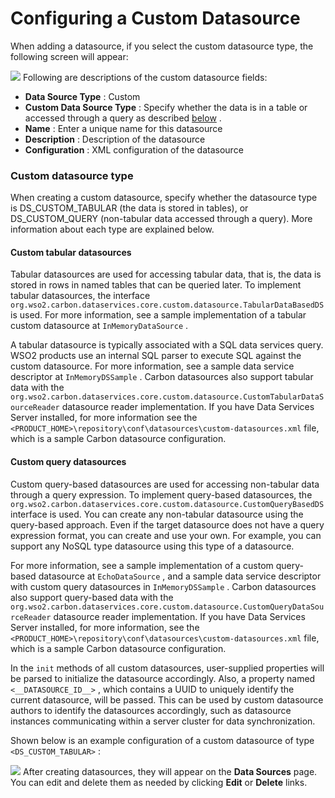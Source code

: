 # Configuring a Custom Datasource

When adding a datasource, if you select the custom datasource type, the following screen will appear:

![](attachments/43977374/44172375.png)
Following are descriptions of the custom datasource fields:

-   **Data Source Type** : Custom
-   **Custom Data Source Type** : Specify whether the data is in a table or accessed through a query as described [below](#ConfiguringaCustomDatasource-CusDSType) .
-   **Name** : Enter a unique name for this datasource
-   **Description** : Description of the datasource
-   **Configuration** : XML configuration of the datasource

### Custom datasource type

When creating a custom datasource, specify whether the datasource type is DS\_CUSTOM\_TABULAR (the data is stored in tables), or DS\_CUSTOM\_QUERY (non-tabular data accessed through a query). More information about each type are explained below.

#### Custom tabular datasources

Tabular datasources are used for accessing tabular data, that is, the data is stored in rows in named tables that can be queried later. To implement tabular datasources, the interface `org.wso2.carbon.dataservices.core.custom.datasource.TabularDataBasedDS` is used. For more information, see a sample implementation of a tabular custom datasource at `InMemoryDataSource` .

A tabular datasource is typically associated with a SQL data services query. WSO2 products use an internal SQL parser to execute SQL against the custom datasource. For more information, see a sample data service descriptor at `InMemoryDSSample` . Carbon datasources also support tabular data with the `org.wso2.carbon.dataservices.core.custom.datasource.CustomTabularDataSourceReader` datasource reader implementation. If you have Data Services Server installed, for more information see the `<PRODUCT_HOME>\repository\conf\datasources\custom-datasources.xml` file, which is a sample Carbon datasource configuration.

#### Custom query datasources

Custom query-based datasources are used for accessing non-tabular data through a query expression. To implement query-based datasources, the `org.wso2.carbon.dataservices.core.custom.datasource.CustomQueryBasedDS` interface is used. You can create any non-tabular datasource using the query-based approach. Even if the target datasource does not have a query expression format, you can create and use your own. For example, you can support any NoSQL type datasource using this type of a datasource.

For more information, see a sample implementation of a custom query-based datasource at `EchoDataSource` , and a sample data service descriptor with custom query datasources in `InMemoryDSSample` . Carbon datasources also support query-based data with the `org.wso2.carbon.dataservices.core.custom.datasource.CustomQueryDataSourceReader` datasource reader implementation. If you have Data Services Server installed, for more information, see the `<PRODUCT_HOME>\repository\conf\datasources\custom-datasources.xml` file, which is a sample Carbon datasource configuration.

In the `init` methods of all custom datasources, user-supplied properties will be parsed to initialize the datasource accordingly. Also, a property named `<__DATASOURCE_ID__>` , which contains a UUID to uniquely identify the current datasource, will be passed. This can be used by custom datasource authors to identify the datasources accordingly, such as datasource instances communicating within a server cluster for data synchronization.

Shown below is an example configuration of a custom datasource of type `<DS_CUSTOM_TABULAR>` :

![](attachments/43977374/44172376.png)
After creating datasources, they will appear on the **Data Sources** page. You can edit and delete them as needed by clicking **Edit** or **Delete** links.


